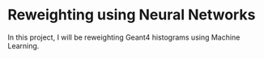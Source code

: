 # Reweighting using Neural Networks

In this project, I will be reweighting Geant4 histograms using Machine Learning.

